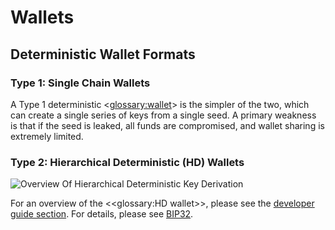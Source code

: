 # Wallets

## Deterministic Wallet Formats

### Type 1: Single Chain Wallets

A Type 1 deterministic <<glossary:wallet>> is the simpler of the two, which can create a single series of keys from a single seed. A primary weakness is that if the seed is leaked, all funds are compromised, and wallet sharing is extremely limited.

### Type 2: Hierarchical Deterministic (HD) Wallets

![Overview Of Hierarchical Deterministic Key Derivation](https://dash-docs.github.io/img/dev/en-hd-overview.svg)

For an overview of the <<glossary:HD wallet>>, please see the [developer guide section](../guide/core-guide-wallets).  For details, please see [BIP32](https://github.com/bitcoin/bips/blob/master/bip-0032.mediawiki).